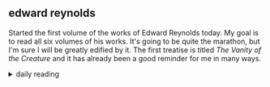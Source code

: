 ## edward reynolds

Started the first volume of the works of Edward Reynolds today. My goal is to read all six volumes of his works. It's going to be quite the marathon, but I'm sure I will be greatly edified by it. The first treatise is titled *The Vanity of the Creature* and it has already been a good reminder for me in many ways.

<details markdown="1">
<summary>daily reading</summary>

| {{ page.date | date: "%B %-d, %Y" }} |
| :-------------: |
| [Gen. 31; Mark 2; Est. 7; Rom. 2]({% link _Bible/Bible-year-2.md %}) |
| [WSC 29-32]({% link _wsc/wsc-month-1.md %}) |
| [The Nicene Creed](https://threeforms.org/the-nicene-creed/) |

</details>